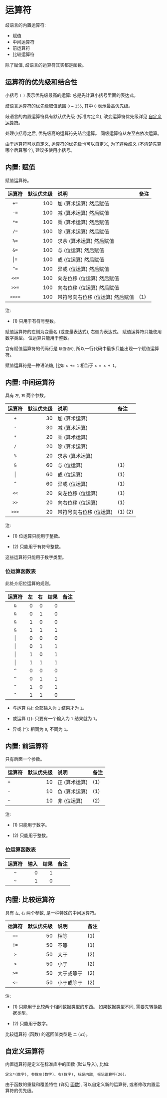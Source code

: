 # 运算符

歧语言的内置运算符:

+ 赋值
+ 中间运算符
+ 前运算符
+ 比较运算符

除了赋值, 歧语言的运算符其实都是函数。


## 运算符的优先级和结合性

小括号 `(` `)` 表示优先级最高的运算:
总是先计算小括号里面的表达式。

歧语言运算符的优先级取值范围 `0` ~ `255`, 其中 `0` 表示最高优先级。

歧语言的内置运算符具有默认优先级 (标准库定义), 改变运算符优先级详见 [自定义运算符](#自定义运算符)。

处理小括号之后, 优先级高的运算符先结合运算。
同级运算符从左至右依次运算。

由于运算符可以自定义, 运算符的优先级也可以自定义,
为了避免歧义 (不清楚先算哪个后算哪个), 建议多使用小括号。


## 内置: 赋值

赋值运算符。

| 运算符 | 默认优先级 | 说明 | 备注 |
| :----: | ---------: | :--- | :--- |
| `+=` | 100 | 加 (算术运算) 然后赋值 | |
| `-=` | 100 | 减 (算术运算) 然后赋值 | |
| `*=` | 100 | 乘 (算术运算) 然后赋值 | |
| `/=` | 100 | 除 (算术运算) 然后赋值 | |
| `%=` | 100 | 求余 (算术运算) 然后赋值 | |
| `&=` | 100 | 与 (位运算) 然后赋值 | |
| \|= | 100 | 或 (位运算) 然后赋值 | |
| `^=` | 100 | 异或 (位运算) 然后赋值 | |
| `<<=` | 100 | 向左位移 (位运算) 然后赋值 | |
| `>>=` | 100 | 向右位移 (位运算) 然后赋值 | |
| `>>>=` | 100 | 带符号向右位移 (位运算) 然后赋值 | (1) |

注:

+ (1) 只用于有符号整数。

赋值运算符的左侧为变量名 (或变量表达式), 右侧为表达式。
赋值运算符只能使用数字类型。
位运算只能用于整数。

含有赋值运算符的代码行是 `赋值语句`, 所以一行代码中最多只能出现一个赋值运算符。

赋值运算符是一种语法糖, 比如 `x += 1` 相当于 `x = x + 1`。


## 内置: 中间运算符

具有 `左`, `右` 两个参数。

| 运算符 | 默认优先级 | 说明 | 备注 |
| :----: | ---------: | :--- | :--- |
| `+` | 30 | 加 (算术运算) | |
| `-` | 30 | 减 (算术运算) | |
| `*` | 20 | 乘 (算术运算) | |
| `/` | 20 | 除 (算术运算) | |
| `%` | 20 | 求余 (算术运算) | |
| `&` | 60 | 与 (位运算) | (1) |
| \| | 60 | 或 (位运算) | (1) |
| `^` | 60 | 异或 (位运算) | (1) |
| `<<` | 20 | 向左位移 (位运算) | (1) |
| `>>` | 20 | 向右位移 (位运算) | (1) |
| `>>>` | 20 | 带符号向右位移 (位运算) | (1) (2) |

注:

+ (1) 位运算只能用于整数。

+ (2) 只能用于有符号整数。

这些运算符只能用于数字类型。

### 位运算函数表

此处介绍位运算的规则。

| 运算符 | 左 | 右 | 结果 | 备注 |
| :----: | -: | -: | ---: | :--- |
| `&` | 0 | 0 | 0 | |
| `&` | 0 | 1 | 0 | |
| `&` | 1 | 0 | 0 | |
| `&` | 1 | 1 | 1 | |
| \| | 0 | 0 | 0 | |
| \| | 0 | 1 | 1 | |
| \| | 1 | 0 | 1 | |
| \| | 1 | 1 | 1 | |
| `^` | 0 | 0 | 0 | |
| `^` | 0 | 1 | 1 | |
| `^` | 1 | 0 | 1 | |
| `^` | 1 | 1 | 0 | |

+ 与运算 (`&`): 全部输入为 `1` 结果才为 `1`。

+ 或运算 (`|`): 只要有一个输入为 `1` 结果就为 `1`。

+ 异或 (`^`): 相同为 `0`, 不同为 `1`。


## 内置: 前运算符

只有后面一个参数。

| 运算符 | 默认优先级 | 说明 | 备注 |
| :----- | ---------: | :--- | :--- |
| `+` | 10 | 正 (算术运算) | (1) |
| `-` | 10 | 负 (算术运算) | (1) |
| `~` | 10 | 非 (位运算) | (2) |

注:

+ (1) 只能用于数字。

+ (2) 只能用于整数。

### 位运算函数表

| 运算符 | 输入 | 结果 | 备注 |
| :----: | ---: | ---: | :--- |
| `~` | 0 | 1 | |
| `~` | 1 | 0 | |


## 内置: 比较运算符

具有 `左`, `右` 两个参数, 是一种特殊的中间运算符。

| 运算符 | 默认优先级 | 说明 | 备注 |
| :----: | ---------: | :--- | :--- |
| `==` | 50 | 相等 | (1) |
| `!=` | 50 | 不等 | (1) |
| `>` | 50 | 大于 | (2) |
| `<` | 50 | 小于 | (2) |
| `>=` | 50 | 大于或等于 | (2) |
| `<=` | 50 | 小于或等于 | (2) |

注:

+ (1) 只能用于比较两个相同数据类型的东西。
  如果数据类型不同, 需要先转换数据类型。

+ (2) 只能用于数字。

比较运算符 (函数) 的返回值类型是 `二` (`u1`)。


## 自定义运算符

内置运算符是定义在标准库中的函数 (默认导入), 比如:

```
定义*(数字), 参数左(数字)、右(数字), 标记内部, 标记运算符(20)。
```

由于函数的重载和覆盖特性 (详见 [函数](./8_函数.md)),
可以自定义新的运算符, 或者修改内置运算符的优先级。
